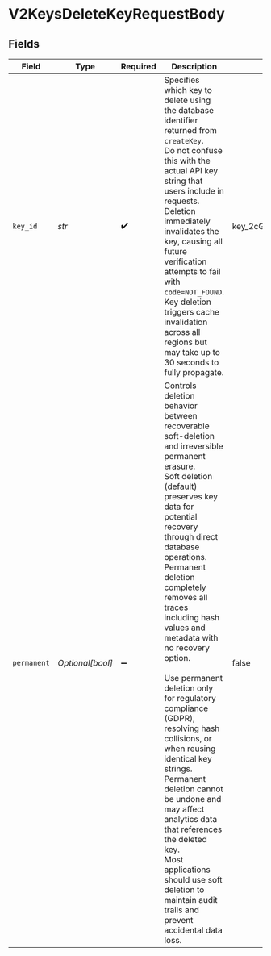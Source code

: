 # V2KeysDeleteKeyRequestBody


## Fields

| Field                                                                                                                                                                                                                                                                                                                                                                                                                                                                                                                                                                                                                                                          | Type                                                                                                                                                                                                                                                                                                                                                                                                                                                                                                                                                                                                                                                           | Required                                                                                                                                                                                                                                                                                                                                                                                                                                                                                                                                                                                                                                                       | Description                                                                                                                                                                                                                                                                                                                                                                                                                                                                                                                                                                                                                                                    | Example                                                                                                                                                                                                                                                                                                                                                                                                                                                                                                                                                                                                                                                        |
| -------------------------------------------------------------------------------------------------------------------------------------------------------------------------------------------------------------------------------------------------------------------------------------------------------------------------------------------------------------------------------------------------------------------------------------------------------------------------------------------------------------------------------------------------------------------------------------------------------------------------------------------------------------- | -------------------------------------------------------------------------------------------------------------------------------------------------------------------------------------------------------------------------------------------------------------------------------------------------------------------------------------------------------------------------------------------------------------------------------------------------------------------------------------------------------------------------------------------------------------------------------------------------------------------------------------------------------------- | -------------------------------------------------------------------------------------------------------------------------------------------------------------------------------------------------------------------------------------------------------------------------------------------------------------------------------------------------------------------------------------------------------------------------------------------------------------------------------------------------------------------------------------------------------------------------------------------------------------------------------------------------------------- | -------------------------------------------------------------------------------------------------------------------------------------------------------------------------------------------------------------------------------------------------------------------------------------------------------------------------------------------------------------------------------------------------------------------------------------------------------------------------------------------------------------------------------------------------------------------------------------------------------------------------------------------------------------- | -------------------------------------------------------------------------------------------------------------------------------------------------------------------------------------------------------------------------------------------------------------------------------------------------------------------------------------------------------------------------------------------------------------------------------------------------------------------------------------------------------------------------------------------------------------------------------------------------------------------------------------------------------------- |
| `key_id`                                                                                                                                                                                                                                                                                                                                                                                                                                                                                                                                                                                                                                                       | *str*                                                                                                                                                                                                                                                                                                                                                                                                                                                                                                                                                                                                                                                          | :heavy_check_mark:                                                                                                                                                                                                                                                                                                                                                                                                                                                                                                                                                                                                                                             | Specifies which key to delete using the database identifier returned from `createKey`.<br/>Do not confuse this with the actual API key string that users include in requests.<br/>Deletion immediately invalidates the key, causing all future verification attempts to fail with `code=NOT_FOUND`.<br/>Key deletion triggers cache invalidation across all regions but may take up to 30 seconds to fully propagate.<br/>                                                                                                                                                                                                                                     | key_2cGKbMxRyIzhCxo1Idjz8q                                                                                                                                                                                                                                                                                                                                                                                                                                                                                                                                                                                                                                     |
| `permanent`                                                                                                                                                                                                                                                                                                                                                                                                                                                                                                                                                                                                                                                    | *Optional[bool]*                                                                                                                                                                                                                                                                                                                                                                                                                                                                                                                                                                                                                                               | :heavy_minus_sign:                                                                                                                                                                                                                                                                                                                                                                                                                                                                                                                                                                                                                                             | Controls deletion behavior between recoverable soft-deletion and irreversible permanent erasure.<br/>Soft deletion (default) preserves key data for potential recovery through direct database operations.<br/>Permanent deletion completely removes all traces including hash values and metadata with no recovery option.<br/><br/>Use permanent deletion only for regulatory compliance (GDPR), resolving hash collisions, or when reusing identical key strings.<br/>Permanent deletion cannot be undone and may affect analytics data that references the deleted key.<br/>Most applications should use soft deletion to maintain audit trails and prevent accidental data loss.<br/> | false                                                                                                                                                                                                                                                                                                                                                                                                                                                                                                                                                                                                                                                          |
